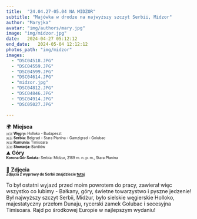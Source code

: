 ```yaml
---
title:  "24.04.27-05.04 NA MIDZOR"
subtitle: "Majówka w drodze na najwyższy szczyt Serbii, Midzor"
author: "Maryjka"
avatar: "img/authors/mary.jpg"
image: "img/midzor.jpg"
date:   2024-04-27 05:12:12
end_date:   2024-05-04 12:12:12
photos_path: "img/midzor"
images:
  - "DSC04518.JPG"
  - "DSC04559.JPG"
  - "DSC04599.JPG"
  - "DSC04614.JPG"
  - "midzor.jpg"
  - "DSC04812.JPG"
  - "DSC04846.JPG"
  - "DSC04914.JPG"
  - "DSC05027.JPG"

---
```

🌍 **Miejsca**<br/>
<sub><sup>🇭🇺 **Węgry:** Holloko - Budapeszt</sup></sub><br/>
<sub><sup>🇷🇸 **Serbia:** Belgrad - Stara Płanina - Gamzigrad - Golubac</sup></sub><br/>
<sub><sup>🇷🇴 **Rumunia:** Timisoara</sup></sub><br/>
<sub><sup>🇸🇰 **Słowacja:** Bardiów</sup></sub><br/>
⛰️ **Góry**<br/>
<sub><sup>**Korona Gór Świata:** Serbia: Midżur, 2169 m. n. p. m., Stara Płanina</sup></sub><br/>
<br/>
📸 **Zdjęcia**<br/>
<sub><sup>**Zdjęcia z wyprawy do Serbii znajdziecie <a href="https://photos.app.goo.gl/dPbBMvwePmCaMeo57">tutaj</a>**</sup></sub>

To był ostatni wyjazd przed moim powrotem do pracy, zawierał więc wszystko co lubimy - Bałkany, góry, świetne towarzystwo i pyszne jedzenie! Był najwyższy szczyt Serbii, Midżur, było sielskie węgierskie Holloko, majestatyczny przełom Dunaju, rycerski zamek Golubac i secesyjna Timisoara. Rajd po środkowej Europie w najlepszym wydaniu!

